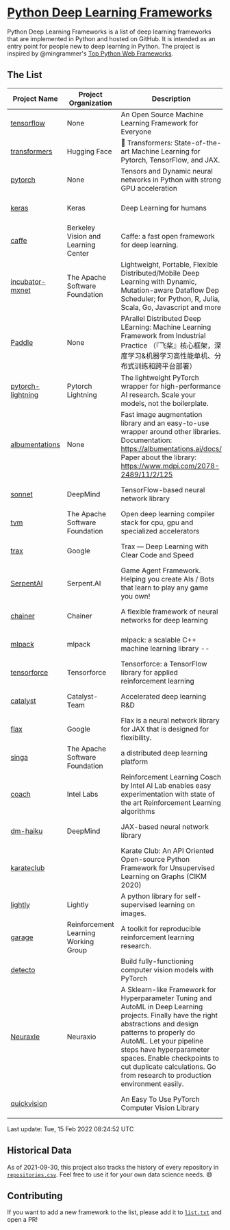 # [Python Deep Learning Frameworks](https://www.github.com/shimst3r/python-deep-learning-frameworks)

Python Deep Learning Frameworks is a list of deep learning frameworks that are implemented in Python and hosted on GitHub. It is intended as an entry point for people new to deep learning in Python. The project is inspired by @mingrammer's [Top Python Web Frameworks](https://github.com/mingrammer/python-web-framework-stars).

## The List

| Project Name | Project Organization | Description | Stars | Forks | Open Issues | Last Commit |
| ------------ | -------------------- | ----------- | ----: | ----: | ----------: | ----------- |
| [tensorflow](https://tensorflow.org) | None | An Open Source Machine Learning Framework for Everyone | 162893 | 86346 | 2518 | 0 day(s) ago |
| [transformers](https://huggingface.co/transformers) | Hugging Face | 🤗 Transformers: State-of-the-art Machine Learning for Pytorch, TensorFlow, and JAX. | 58146 | 13732 | 443 | 0 day(s) ago |
| [pytorch](https://pytorch.org) | None | Tensors and Dynamic neural networks in Python with strong GPU acceleration | 53984 | 14933 | 11260 | 0 day(s) ago |
| [keras](http://keras.io/) | Keras | Deep Learning for humans | 53969 | 18996 | 271 | 0 day(s) ago |
| [caffe](http://caffe.berkeleyvision.org/) | Berkeley Vision and Learning Center | Caffe: a fast open framework for deep learning. | 32250 | 18940 | 1178 | 0 day(s) ago |
| [incubator-mxnet](https://mxnet.apache.org) | The Apache Software Foundation | Lightweight, Portable, Flexible Distributed/Mobile Deep Learning with Dynamic, Mutation-aware Dataflow Dep Scheduler; for Python, R, Julia, Scala, Go, Javascript and more | 19853 | 6893 | 1968 | 1 day(s) ago |
| [Paddle](http://www.paddlepaddle.org/) | None | PArallel Distributed Deep LEarning: Machine Learning Framework from Industrial Practice （『飞桨』核心框架，深度学习&机器学习高性能单机、分布式训练和跨平台部署） | 17595 | 4277 | 2761 | 0 day(s) ago |
| [pytorch-lightning](https://pytorchlightning.ai) | Pytorch Lightning | The lightweight PyTorch wrapper for high-performance AI research. Scale your models, not the boilerplate. | 17342 | 2162 | 525 | 0 day(s) ago |
| [albumentations](https://albumentations.ai) | None | Fast image augmentation library and an easy-to-use wrapper around other libraries. Documentation:  https://albumentations.ai/docs/ Paper about the library: https://www.mdpi.com/2078-2489/11/2/125 | 9673 | 1241 | 261 | 0 day(s) ago |
| [sonnet](https://sonnet.dev/) | DeepMind | TensorFlow-based neural network library | 9192 | 1311 | 24 | 1 day(s) ago |
| [tvm](https://tvm.apache.org/) | The Apache Software Foundation | Open deep learning compiler stack for cpu, gpu and specialized accelerators | 7708 | 2384 | 330 | 0 day(s) ago |
| [trax](https://github.com/google/trax) | Google | Trax — Deep Learning with Clear Code and Speed | 6765 | 693 | 89 | 0 day(s) ago |
| [SerpentAI](http://serpent.ai) | Serpent.AI | Game Agent Framework. Helping you create AIs / Bots that learn to play any game you own! | 6161 | 724 | 2 | 1 day(s) ago |
| [chainer](https://chainer.org) | Chainer | A flexible framework of neural networks for deep learning | 5660 | 1379 | 9 | 11 day(s) ago |
| [mlpack](https://www.mlpack.org/) | mlpack | mlpack: a scalable C++ machine learning library --  | 3913 | 1409 | 81 | 0 day(s) ago |
| [tensorforce](https://github.com/tensorforce/tensorforce) | Tensorforce | Tensorforce: a TensorFlow library for applied reinforcement learning | 3090 | 517 | 5 | 1 day(s) ago |
| [catalyst](https://catalyst-team.com) | Catalyst-Team | Accelerated deep learning R&D | 2838 | 353 | 3 | 0 day(s) ago |
| [flax](https://github.com/google/flax) | Google | Flax is a neural network library for JAX that is designed for flexibility. | 2646 | 301 | 183 | 0 day(s) ago |
| [singa](https://github.com/apache/singa) | The Apache Software Foundation | a distributed deep learning platform | 2522 | 802 | 39 | 2 day(s) ago |
| [coach](https://intellabs.github.io/coach/) | Intel Labs | Reinforcement Learning Coach by Intel AI Lab enables easy experimentation with state of the art Reinforcement Learning algorithms | 2105 | 424 | 87 | 3 day(s) ago |
| [dm-haiku](https://dm-haiku.readthedocs.io) | DeepMind | JAX-based neural network library | 1722 | 132 | 35 | 0 day(s) ago |
| [karateclub](https://karateclub.readthedocs.io) |  | Karate Club: An API Oriented Open-source Python Framework for Unsupervised Learning on Graphs (CIKM 2020) | 1515 | 184 | 0 | 0 day(s) ago |
| [lightly](https://github.com/lightly-ai/lightly) | Lightly | A python library for self-supervised learning on images. | 1467 | 98 | 69 | 0 day(s) ago |
| [garage](https://github.com/rlworkgroup/garage) | Reinforcement Learning Working Group | A toolkit for reproducible reinforcement learning research. | 1397 | 247 | 222 | 0 day(s) ago |
| [detecto](https://detecto.readthedocs.io/) |  | Build fully-functioning computer vision models with PyTorch | 534 | 89 | 25 | 5 day(s) ago |
| [Neuraxle](https://www.neuraxle.org/) | Neuraxio | A Sklearn-like Framework for Hyperparameter Tuning and AutoML in Deep Learning projects. Finally have the right abstractions and design patterns to properly do AutoML. Let your pipeline steps have hyperparameter spaces. Enable checkpoints to cut duplicate calculations. Go from research to production environment easily. | 498 | 53 | 111 | 0 day(s) ago |
| [quickvision](https://github.com/oke-aditya/quickvision) |  | An Easy To Use PyTorch Computer Vision Library | 47 | 4 | 19 | 12 day(s) ago |

Last update: Tue, 15 Feb 2022 08:24:52 UTC

## Historical Data

As of 2021-09-30, this project also tracks the history of every repository in [`repositories.csv`](./repositories.csv). Feel free to use it for your own data science needs. :smile:

## Contributing

If you want to add a new framework to the list, please add it to [`list.txt`](./python-deep-learning-frameworks/list.txt) and open a PR!